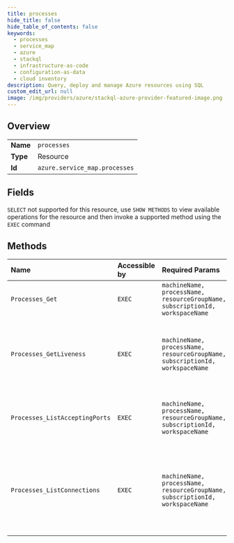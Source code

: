```yaml
---
title: processes
hide_title: false
hide_table_of_contents: false
keywords:
  - processes
  - service_map
  - azure    
  - stackql
  - infrastructure-as-code
  - configuration-as-data
  - cloud inventory
description: Query, deploy and manage Azure resources using SQL
custom_edit_url: null
image: /img/providers/azure/stackql-azure-provider-featured-image.png
---
```

  
    

## Overview
<table><tbody>
<tr><td><b>Name</b></td><td><code>processes</code></td></tr>
<tr><td><b>Type</b></td><td>Resource</td></tr>
<tr><td><b>Id</b></td><td><code>azure.service_map.processes</code></td></tr>
</tbody></table>

## Fields
`SELECT` not supported for this resource, use `SHOW METHODS` to view available operations for the resource and then invoke a supported method using the `EXEC` command  
## Methods
| Name | Accessible by | Required Params | Description |
|:-----|:--------------|:----------------|:------------|
| `Processes_Get` | `EXEC` | `machineName, processName, resourceGroupName, subscriptionId, workspaceName` | Returns the specified process. |
| `Processes_GetLiveness` | `EXEC` | `machineName, processName, resourceGroupName, subscriptionId, workspaceName` | Obtains the liveness status of the process during the specified time interval. |
| `Processes_ListAcceptingPorts` | `EXEC` | `machineName, processName, resourceGroupName, subscriptionId, workspaceName` | Returns a collection of ports on which this process is accepting |
| `Processes_ListConnections` | `EXEC` | `machineName, processName, resourceGroupName, subscriptionId, workspaceName` | Returns a collection of connections terminating or originating at the specified process |
